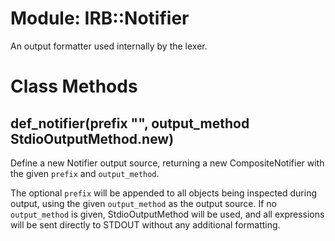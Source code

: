 # Module: IRB::Notifier
    

An output formatter used internally by the lexer.


# Class Methods
## def_notifier(prefix "", output_method StdioOutputMethod.new) [](#method-c-def_notifier)
Define a new Notifier output source, returning a new CompositeNotifier with
the given `prefix` and `output_method`.

The optional `prefix` will be appended to all objects being inspected during
output, using the given `output_method` as the output source. If no
`output_method` is given, StdioOutputMethod will be used, and all expressions
will be sent directly to STDOUT without any additional formatting.

